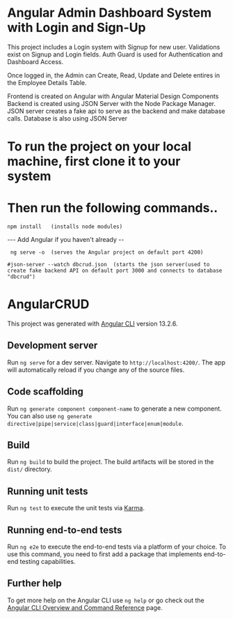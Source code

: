
# Angular Admin Dashboard System with Login and Sign-Up

This project includes a Login system with Signup for new user. Validations exist on Signup and Login fields. Auth Guard is used for Authentication and Dashboard Access.

Once logged in, the Admin can Create, Read, Update and Delete entires in the Employee Details Table.

Frontend is created on Angular with Angular Material Design Components
Backend is created using JSON Server with the Node Package Manager. JSON server creates a fake api to serve as the backend and make database calls. Database is also using JSON Server

# To run the project on your local machine, first clone it to your system
# Then run the following commands..

	npm install   (installs node modules) 

   --- Add Angular if you haven't already --
	 
	 ng serve -o  (serves the Angular project on default port 4200)

	#json-server --watch dbcrud.json  (starts the json server(used to create fake backend API on default port 3000 and connects to database "dbcrud")

# AngularCRUD

This project was generated with [Angular CLI](https://github.com/angular/angular-cli) version 13.2.6.

## Development server

Run `ng serve` for a dev server. Navigate to `http://localhost:4200/`. The app will automatically reload if you change any of the source files.

## Code scaffolding

Run `ng generate component component-name` to generate a new component. You can also use `ng generate directive|pipe|service|class|guard|interface|enum|module`.

## Build

Run `ng build` to build the project. The build artifacts will be stored in the `dist/` directory.

## Running unit tests

Run `ng test` to execute the unit tests via [Karma](https://karma-runner.github.io).

## Running end-to-end tests

Run `ng e2e` to execute the end-to-end tests via a platform of your choice. To use this command, you need to first add a package that implements end-to-end testing capabilities.

## Further help

To get more help on the Angular CLI use `ng help` or go check out the [Angular CLI Overview and Command Reference](https://angular.io/cli) page.
